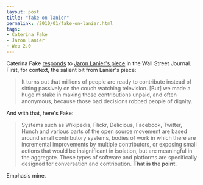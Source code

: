 ```yaml
---
layout: post
title: "fake on lanier"
permalink: /2010/01/fake-on-lanier.html
tags:
- Caterina Fake
- Jaron Lanier
- Web 2.0
---
```


Caterina Fake [responds](http://www.caterina.net/archive/001216.html) to [Jaron Lanier's piece](http://online.wsj.com/article/SB10001424052748703481004574646402192953052.html#articleTabs%3Darticle) in the Wall Street Journal. First, for context, the salient bit from Lanier's piece:

> It turns out that millions of people are ready to contribute instead of sitting passively on the couch watching television. \[But\] we made a huge mistake in making those contributions unpaid, and often anonymous, because those bad decisions robbed people of dignity.

And with that, here's Fake:

> Systems such as Wikipedia, Flickr, Delicious, Facebook, Twitter, Hunch and various parts of the open source movement are based around small contributory systems, bodies of work in which there are incremental improvements by multiple contributors, or exposing small actions that would be insignificant in isolation, but are meaningful in the aggregate. These types of software and platforms are specifically designed for conversation and contribution. **That is the point.**

Emphasis mine.